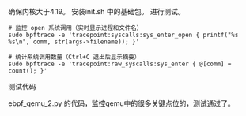确保内核大于4.19。
安装init.sh 中的基础包。
进行测试。

```
# 监控 open 系统调用（实时显示进程和文件名）
sudo bpftrace -e 'tracepoint:syscalls:sys_enter_open { printf("%s %s\n", comm, str(args->filename)); }'

# 统计系统调用数量（Ctrl+C 退出后显示摘要）
sudo bpftrace -e 'tracepoint:raw_syscalls:sys_enter { @[comm] = count(); }'
```
测试代码

ebpf_qemu_2.py 的代码，监控qemu中的很多关键点位的，测试通过了。

